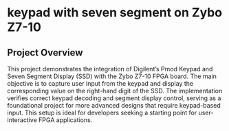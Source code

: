# keypad with seven segment on Zybo Z7-10

## Project Overview
This project demonstrates the integration of Digilent’s Pmod Keypad and Seven Segment Display (SSD) with the Zybo Z7-10 FPGA board. The main objective is to capture user input from the keypad and display the corresponding value on the right-hand digit of the SSD. The implementation verifies correct keypad decoding and segment display control, serving as a foundational project for more advanced designs that require keypad-based input. This setup is ideal for developers seeking a starting point for user-interactive FPGA applications.
